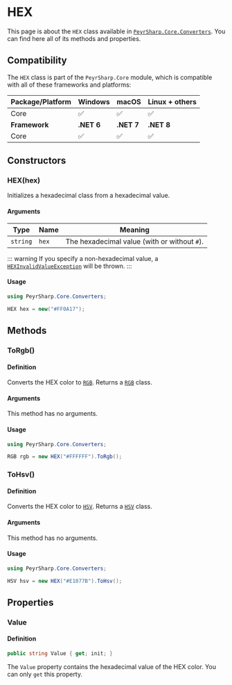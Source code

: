 # HEX

This page is about the `HEX` class available in [`PeyrSharp.Core.Converters`](/core/converters.md).
You can find here all of its methods and properties.

## Compatibility

The `HEX` class is part of the `PeyrSharp.Core` module, which is compatible with all of these frameworks and platforms:

| Package/Platform | Windows    | macOS      | Linux + others |
| ---------------- | ---------- | ---------- | -------------- |
| Core             | ✅         | ✅         | ✅             |
| **Framework**    | **.NET 6** | **.NET 7** | **.NET 8**     |
| Core             | ✅         | ✅         | ✅             |

## Constructors

### HEX(hex)

Initializes a hexadecimal class from a hexadecimal value.

#### Arguments

| Type     | Name  | Meaning                                      |
| -------- | ----- | -------------------------------------------- |
| `string` | `hex` | The hexadecimal value (with or without `#`). |

::: warning
If you specify a non-hexadecimal value, a [`HEXInvalidValueException`](/exceptions.md#hexinvalidvalueexception) will be thrown.
:::

#### Usage

```c#
using PeyrSharp.Core.Converters;

HEX hex = new("#FF0A17");
```

## Methods

### ToRgb()

#### Definition

Converts the HEX color to [`RGB`](/core/converters/colors/rgb.md). Returns a [`RGB`](/core/converters/colors/rgb.md) class.

#### Arguments

This method has no arguments.

#### Usage

```c#
using PeyrSharp.Core.Converters;

RGB rgb = new HEX("#FFFFFF").ToRgb();
```

### ToHsv()

#### Definition

Converts the HEX color to [`HSV`](/core/converters/colors/hsv.md). Returns a [`HSV`](/core/converters/colors/hsv.md) class.

#### Arguments

This method has no arguments.

#### Usage

```c#
using PeyrSharp.Core.Converters;

HSV hsv = new HEX("#E1077B").ToHsv();
```

## Properties

### Value

#### Definition

```c#
public string Value { get; init; }
```

The `Value` property contains the hexadecimal value of the HEX color. You can only `get` this property.
